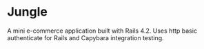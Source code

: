 # Jungle

A mini e-commerce application built with Rails 4.2. Uses http basic authenticate for Rails and Capybara integration testing.

